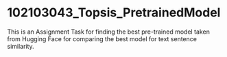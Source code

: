# 102103043_Topsis_PretrainedModel
This is an Assignment Task for finding the best pre-trained model taken from Hugging Face for comparing the best model for text sentence similarity.

